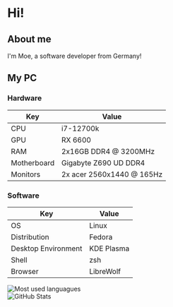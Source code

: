 # Hi!

## About me

I'm Moe, a software developer from Germany!

## My PC

### Hardware

|Key|Value|
|---|---|
|CPU|i7-12700k|
|GPU|RX 6600|
|RAM|2x16GB DDR4 @ 3200MHz|
|Motherboard|Gigabyte Z690 UD DDR4|
|Monitors|2x acer 2560x1440 @ 165Hz|

### Software

|Key|Value|
|---|---|
|OS|Linux|
|Distribution|Fedora|
|Desktop Environment|KDE Plasma|
|Shell|zsh|
|Browser|LibreWolf|

![Most used languagues](https://github-readme-stats.vercel.app/api/top-langs/?username=MoeDevelops&theme=github_dark&hide_border=true&langs_count=6)
<br>
![GitHub Stats](https://github-readme-stats.vercel.app/api?username=moedevelops&theme=github_dark&hide_border=true)
